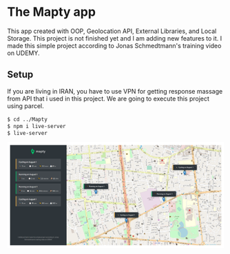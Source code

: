 # The Mapty app

This app created with OOP, Geolocation API, External Libraries, and Local Storage. This project is not finished yet and I am adding new features to it. I made this simple project according to Jonas Schmedtmann's training video on UDEMY.

## Setup

If you are living in IRAN, you have to use VPN for getting response massage from API that i used in this project.
We are going to execute this project using parcel.

```
$ cd ../Mapty
$ npm i live-server
$ live-server
```

![image](https://github.com/Kh4N1/Mapty/blob/main/Screenshot%20of%20the%20project.png)
